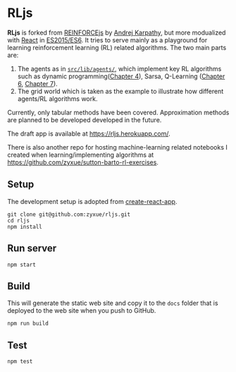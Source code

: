 # RLjs

**RLjs** is forked from [REINFORCEjs](https://github.com/karpathy/reinforcejs)
by [Andrej Karpathy](http://cs.stanford.edu/people/karpathy/), but more
modualized with [React](https://facebook.github.io/react/)
in [ES2015/ES6](https://babeljs.io/learn-es2015/). It tries to serve mainly as a
playground for learning reinforcement learning (RL) related algorithms. The two
main parts are:

1. The agents as
   in
   [`src/lib/agents/`](https://github.com/zyxue/reinforcejs/tree/master/src/lib/agents),
   which implement key RL algorithms such as dynamic
   programming([Chapter 4](https://webdocs.cs.ualberta.ca/~sutton/book/ebook/node40.html)),
   Sarsa, Q-Learning
   ([Chapter 6](https://webdocs.cs.ualberta.ca/~sutton/book/ebook/node60.html),
   [Chapter 7](https://webdocs.cs.ualberta.ca/~sutton/book/ebook/node72.html)).
1. The grid world which is taken as the example to illustrate how different
   agents/RL algorithms work.

Currently, only tabular methods have been covered. Approximation methods are
planned to be developed developed in the future.

The draft app is available at https://rljs.herokuapp.com/.

There is also another repo for hosting machine-learning related notebooks I
created when learning/implementing algorithms at
https://github.com/zyxue/sutton-barto-rl-exercises.

## Setup

The development setup is adopted from
[create-react-app](https://github.com/facebookincubator/create-react-app).

```
git clone git@github.com:zyxue/rljs.git
cd rljs
npm install
```

## Run server

```
npm start
```

## Build
This will generate the static web site and copy it to the `docs` folder
that is deployed to the web site when you push to GitHub.

```
npm run build
```

## Test
```
npm test
```
